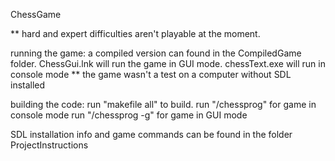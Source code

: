 ChessGame


** hard and expert difficulties aren't playable at the moment.

running the game:
	a compiled version can found in the CompiledGame folder.
	ChessGui.lnk will run the game in GUI mode.
	chessText.exe will run in console mode
	** the game wasn't a test on a computer without SDL installed

building the code:
	run "makefile all" to build.
	run "/chessprog" for game in console mode
	run  "/chessprog -g" for game in GUI mode

SDL installation info and game commands can be found in the folder ProjectInstructions